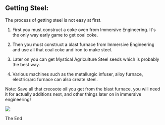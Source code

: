 Getting Steel:
-------------

The process of getting steel is not easy at first.

1) First you must construct a coke oven from Immersive Engineering. It's the only way early game to get coal coke.

2) Then you must construct a blast furnace from Immersive Engineering and use all that coal coke and iron to make steel.

3) Later on you can get Mystical Agriculture Steel seeds which is probably the best way.

4) Various machines such as the metallurgic infuser, alloy furnace, electric/arc furnace can also create steel.

Note: Save all that creosote oil you get from the blast furnace, you will need it for actually additions next, and other things later on in immersive engineering!

![](https://i.imgur.com/9Rokdzw.png)













The End